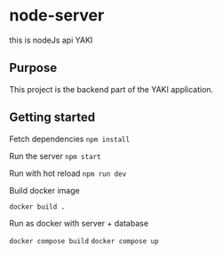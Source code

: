 # node-server
this is nodeJs api YAKI

## Purpose
This project is the backend part of the YAKI application.

## Getting started
Fetch dependencies
```npm install```

Run the server
```npm start ```

Run with hot reload
```npm run dev```

Build docker image

```docker build .```

Run as docker with server + database

```docker compose build```
```docker compose up```
